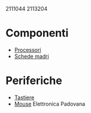 2111044
2113204
# Componenti
- [Processori](componenti/processori.md)
- [Schede madri](componenti/schede_madri.md)
# Periferiche
- [Tastiere](periferiche/tastiere.md)
- [Mouse](periferiche/mouse.md)
 Elettronica Padovana
